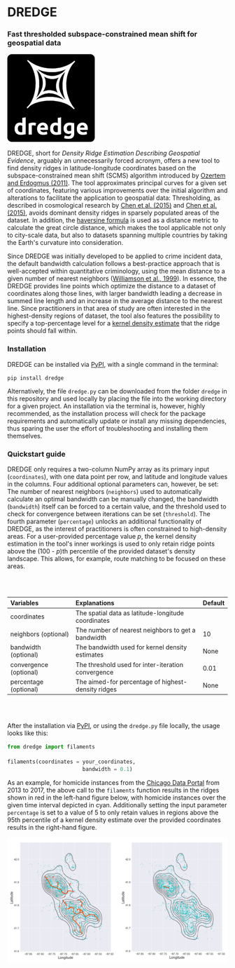 # DREDGE

### Fast thresholded subspace-constrained mean shift for geospatial data

<img src="/logo.png" alt="logo" width="200px"/>

DREDGE, short for _Density Ridge Estimation Describing Geospatial Evidence_, arguably an unnecessarily forced acronym, offers a new tool to find density ridges in latitude-longitude coordinates based on the subspace-constrained mean shift (SCMS) algorithm introduced by [Ozertem and Erdogmus (2011)](http://www.jmlr.org/papers/v12/ozertem11a.html). The tool approximates principal curves for a given set of coordinates, featuring various improvements over the initial algorithm and alterations to facilitate the application to geospatial data: Thresholding, as described in cosmological research by [Chen et al. (2015)](https://academic.oup.com/mnras/article/454/1/1140/1138949) and [Chen et al. (2015)](https://academic.oup.com/mnras/article-abstract/461/4/3896/2608626), avoids dominant density ridges in sparsely populated areas of the dataset. In addition, the [haversine formula](https://en.wikipedia.org/wiki/Haversine_formula) is used as a distance metric to calculate the great circle distance, which makes the tool applicable not only to city-scale data, but also to datasets spanning  multiple countries by taking the Earth's curvature into consideration.

Since DREDGE was initially developed to be applied to crime incident data, the default bandwidth calculation follows a best-practice approach that is well-accepted within quantitative criminology, using the mean distance to a given number of nearest neighbors ([Williamson et al., 1999](http://www.esri.com/news/arcuser/0199/crimedata.html)). In essence, the DREDGE provides line points which optimize the distance to a dataset of coordinates along those lines, with larger bandwidth leading a decrease in summed line length and an increase in the average distance to the nearest line. Since practitioners in that area of study are often interested in the highest-density regions of dataset, the tool also features the possibility to specify a top-percentage level for a [kernel density estimate](https://en.wikipedia.org/wiki/Kernel_density_estimation) that the ridge points should fall within.

### Installation

DREDGE can be installed via [PyPI](https://pypi.org), with a single command in the terminal:

```
pip install dredge
```

Alternatively, the file `dredge.py` can be downloaded from the folder `dredge` in this repository and used locally by placing the file into the working directory for a given project. An installation via the terminal is, however, highly recommended, as the installation process will check for the package requirements and automatically update or install any missing dependencies, thus sparing the user the effort of troubleshooting and installing them themselves.

### Quickstart guide

DREDGE only requires a two-column NumPy array as its primary input (`coordinates`), with one data point per row, and latitude and longitude values in the columns. Four additional optional parameters can, however, be set: The number of nearest neighbors (`neighbors`) used to automatically calculate an optimal bandwidth can be manually changed, the bandwidth (`bandwidth`) itself can be forced to a certain value, and the threshold used to check for convergence between iterations can be set (`threshold`). The fourth parameter (`percentage`) unlocks an additional functionality of DREDGE, as the interest of practitioners is often constrained to high-density areas. For a user-provided percentage value _p_, the kernel density estimation in the tool's inner workings is used to only retain ridge points above the (100 - _p_)th percentile of the provided dataset's density landscape. This allows, for example, route matching to be focused on these areas.

<br></br>

| Variables                    | Explanations                                        | Default               |
|:-----------------------------|:----------------------------------------------------|:----------------------|
| coordinates                  | The spatial data as latitude-longitude coordinates  |                       |
| neighbors (optional)         | The number of nearest neighbors to get a bandwidth  | 10                    |
| bandwidth (optional)         | The bandwidth used for kernel density estimates     | None                  |
| convergence (optional)       | The threshold used for inter-iteration convergence  | 0.01                  |
| percentage (optional)        | The aimed-for percentage of highest-density ridges  | None                  |

<br></br>

After the installation via [PyPI](https://pypi.org), or using the `dredge.py` file locally, the usage looks like this:

```python
from dredge import filaments

filaments(coordinates = your_coordinates,
                        bandwidth = 0.1) 
```

As an example, for homicide instances from the [Chicago Data Portal](https://data.cityofchicago.org/Public-Safety/Crimes-2001-to-present/ijzp-q8t2) from 2013 to 2017, the above call to the `filaments` function results in the ridges shown in red in the left-hand figure below, with homicide instances over the given time interval depicted in cyan. Additionally setting the input parameter `percentage` is set to a value of 5 to only retain values in regions above the 95th percentile of a kernel density estimate over the provided coordinates results in the right-hand figure.

<img src="/example.png" alt="logo" width="600px"/>
